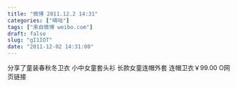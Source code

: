 ```yaml
---
title: "微博 2011.12.2 14:31"
categories: ["嘀咕"]
tags: ["来自微博 weibo.com"]
draft: false
slug: "gI1IOT"
date: "2011-12-02 14:31:00"
---
```


<p>分享了童装春秋冬卫衣 小中女童套头衫 长款女童连帽外套 连帽卫衣￥99.00 O网页链接 ​​​​</p>
